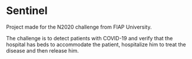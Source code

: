 # Sentinel
Project made for the N2020 challenge from FIAP University. 

The challenge is to detect patients with COVID-19 and verify that the hospital has beds to accommodate the patient,
hospitalize him to treat the disease and then release him.
